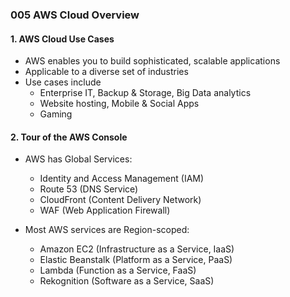 ### 005 AWS Cloud Overview

#### 1. AWS Cloud Use Cases
- AWS enables you to build sophisticated, scalable applications
- Applicable to a diverse set of industries
- Use cases include
  - Enterprise IT, Backup & Storage, Big Data analytics
  - Website hosting, Mobile & Social Apps
  - Gaming

 #### 2. Tour of the AWS Console
- AWS has Global Services:
  - Identity and Access Management (IAM)
  - Route 53 (DNS Service)
  - CloudFront (Content Delivery Network)
  - WAF (Web Application Firewall)
  
- Most AWS services are Region-scoped:
  - Amazon EC2 (Infrastructure as a Service, IaaS)
  - Elastic Beanstalk (Platform as a Service, PaaS)
  - Lambda (Function as a Service, FaaS)
  - Rekognition (Software as a Service, SaaS)

